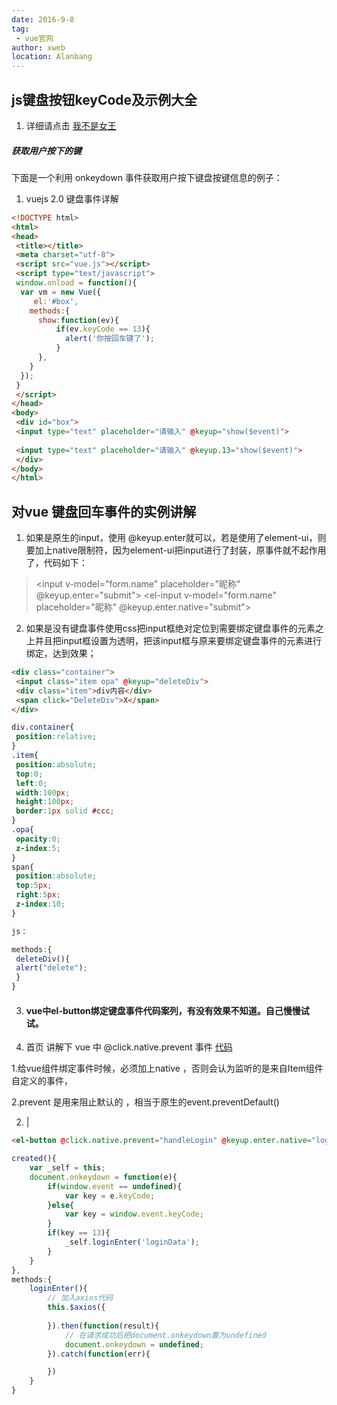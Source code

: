 ```yaml
---
date: 2016-9-8
tag: 
 - vue官网
author: xweb
location: Alanbang
---
```


js键盘按钮keyCode及示例大全
----
1. 详细请点击 [我不是女王](https://www.cnblogs.com/daysme/p/6272570.html)



##### 获取用户按下的键
下面是一个利用 onkeydown 事件获取用户按下键盘按键信息的例子：


1. vuejs 2.0 键盘事件详解
```html
<!DOCTYPE html>
<html>
<head>
 <title></title>
 <meta charset="utf-8">
 <script src="vue.js"></script>
 <script type="text/javascript">
 window.onload = function(){
  var vm = new Vue({
     el:'#box',
    methods:{
      show:function(ev){
          if(ev.keyCode == 13){
            alert('你按回车键了');
          }
      },
    }
  });
 }
 </script>
</head>
<body>
 <div id="box">
 <input type="text" placeholder="请输入" @keyup="show($event)"> 
 
 <input type="text" placeholder="请输入" @keyup.13="show($event)">
 </div>
</body>
</html>
```

对vue 键盘回车事件的实例讲解
----
1. 如果是原生的input，使用 @keyup.enter就可以，若是使用了element-ui，则要加上native限制符，因为element-ui把input进行了封装，原事件就不起作用了，代码如下：
><input v-model="form.name" placeholder="昵称" @keyup.enter="submit">
<el-input v-model="form.name" placeholder="昵称" @keyup.enter.native="submit"></el-input>

2. 如果是没有键盘事件使用css把input框绝对定位到需要绑定键盘事件的元素之上并且把input框设置为透明，把该input框与原来要绑定键盘事件的元素进行绑定，达到效果；
```html
<div class="container">
 <input class="item opa" @keyup="deleteDiv">
 <div class="item">div内容</div>
 <span click="DeleteDiv">X</span>
</div>
```
```css
div.container{
 position:relative;
}
.item{
 position:absolute;
 top:0;
 left:0;
 width:100px;
 height:100px;
 border:1px solid #ccc;
}
.opa{
 opacity:0;
 z-index:5;
}
span{
 position:absolute;
 top:5px;
 right:5px;
 z-index:10;
}
```
```js
js：

methods:{
 deleteDiv(){
 alert("delete");
 }
}
```


3. ####  vue中el-button绑定键盘事件代码案列，有没有效果不知道。自己慢慢试试。

1. 首页 讲解下  vue 中 @click.native.prevent 事件
[代码]('../img/native.png')

1.给vue组件绑定事件时候，必须加上native ，否则会认为监听的是来自Item组件自定义的事件，

2.prevent 是用来阻止默认的 ，相当于原生的event.preventDefault()

2. |
```html
<el-button @click.native.prevent="handleLogin" @keyup.enter.native="loginEnter('loginData')">登录</el-button>
```
```js
created(){
	var _self = this;
	document.onkeydown = function(e){
		if(window.event == undefined){
			var key = e.keyCode;
		}else{
			var key = window.event.keyCode;
		}
		if(key == 13){
			_self.loginEnter('loginData');
		}
	}
},
methods:{
	loginEnter(){
		// 加入axios代码 
		this.$axios({
			
		}).then(function(result){
			// 在请求成功后把document.onkeydown置为undefined
			document.onkeydown = undefined;
		}).catch(function(err){

		})
	}
}
```